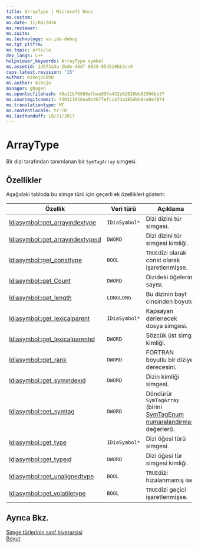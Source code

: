 ```yaml
---
title: ArrayType | Microsoft Docs
ms.custom: 
ms.date: 11/04/2016
ms.reviewer: 
ms.suite: 
ms.technology: vs-ide-debug
ms.tgt_pltfrm: 
ms.topic: article
dev_langs: C++
helpviewer_keywords: ArrayType symbol
ms.assetid: 1d973a3a-2bde-46df-8625-85d519bb3cc9
caps.latest.revision: "15"
author: mikejo5000
ms.author: mikejo
manager: ghogen
ms.openlocfilehash: 49a11b76688efbee897a432e62020bb92996bb37
ms.sourcegitcommit: f40311056ea0b4677efcca74a285dbb0ce0e7974
ms.translationtype: MT
ms.contentlocale: tr-TR
ms.lasthandoff: 10/31/2017
---
```

# <a name="arraytype"></a>ArrayType
Bir dizi tarafından tanımlanan bir `SymTagArray` simgesi.  
  
## <a name="properties"></a>Özellikler  
 Aşağıdaki tabloda bu simge türü için geçerli ek özellikleri gösterir.  
  
|Özellik|Veri türü|Açıklama|  
|--------------|---------------|-----------------|  
|[Idiasymbol::get_arrayındextype](../../debugger/debug-interface-access/idiasymbol-get-arrayindextype.md)|`IDiaSymbol*`|Dizi dizini tür simgesi.|  
|[Idiasymbol::get_arrayındextypeıd](../../debugger/debug-interface-access/idiasymbol-get-arrayindextypeid.md)|`DWORD`|Dizi dizini tür simgesi kimliği.|  
|[Idiasymbol::get_consttype](../../debugger/debug-interface-access/idiasymbol-get-consttype.md)|`BOOL`|`TRUE`dizi olarak const olarak işaretlenmişse.|  
|[Idiasymbol::get_Count](../../debugger/debug-interface-access/idiasymbol-get-count.md)|`DWORD`|Dizideki öğelerin sayısı.|  
|[Idiasymbol::get_length](../../debugger/debug-interface-access/idiasymbol-get-length.md)|`LONGLONG`|Bu dizinin bayt cinsinden boyutu.|  
|[Idiasymbol::get_lexicalparent](../../debugger/debug-interface-access/idiasymbol-get-lexicalparent.md)|`IDiaSymbol*`|Kapsayan derlenecek dosya simgesi.|  
|[Idiasymbol::get_lexicalparentıd](../../debugger/debug-interface-access/idiasymbol-get-lexicalparentid.md)|`DWORD`|Sözcük üst simge kimliği.|  
|[Idiasymbol::get_rank](../../debugger/debug-interface-access/idiasymbol-get-rank.md)|`DWORD`|FORTRAN boyutlu bir diziye derecesini.|  
|[Idiasymbol::get_symındexıd](../../debugger/debug-interface-access/idiasymbol-get-symindexid.md)|`DWORD`|Dizin kimliği simgesi.|  
|[Idiasymbol::get_symtag](../../debugger/debug-interface-access/idiasymbol-get-symtag.md)|`DWORD`|Döndürür `SymTagArray` (birini [SymTagEnum numaralandırması](../../debugger/debug-interface-access/symtagenum.md) değerleri).|  
|[Idiasymbol::get_type](../../debugger/debug-interface-access/idiasymbol-get-type.md)|`IDiaSymbol*`|Dizi öğesi türü simgesi.|  
|[Idiasymbol::get_typeıd](../../debugger/debug-interface-access/idiasymbol-get-typeid.md)|`DWORD`|Dizi öğesi tür simgesi kimliği.|  
|[Idiasymbol::get_unalignedtype](../../debugger/debug-interface-access/idiasymbol-get-unalignedtype.md)|`BOOL`|`TRUE`dizi hizalanmamış ise|  
|[Idiasymbol::get_volatiletype](../../debugger/debug-interface-access/idiasymbol-get-volatiletype.md)|`BOOL`|`TRUE`dizi geçici işaretlenmişse.|  
  
## <a name="see-also"></a>Ayrıca Bkz.  
 [Simge türlerinin sınıf hiyerarşisi](../../debugger/debug-interface-access/class-hierarchy-of-symbol-types.md)   
 [Boyut](../../debugger/debug-interface-access/dimension.md)